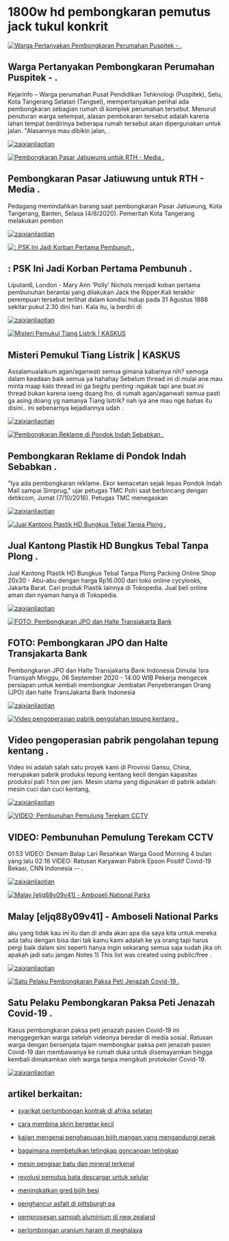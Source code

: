 # 1800w hd pembongkaran pemutus jack tukul konkrit
<a href="https://mnn.zoosnet.net/LR/Chatpre.aspx?id=MNN94995150&p=https://topgrinding.com/" target="_blank">![Warga Pertanyakan Pembongkaran Perumahan Puspitek - .](https://github.com/technlg/images/blob/main/14.jpg)</a>
## Warga Pertanyakan Pembongkaran Perumahan Puspitek - .
Kejarinfo – Warga perumahan Pusat Pendidikan Tehknologi (Puspitek), Setu, Kota Tangerang Selatan (Tangsel), mempertanyakan perihal ada pembongkaran sebagian rumah di komplek perumahan tersebut. Menurut penuturan warga setempat, alasan pembokaran tersebut adalah karena lahan tempat berdirinya beberapa rumah tersebut akan dipergunakan untuk jalan. "Alasannya mau dibikin jalan, .
<a href="https://mnn.zoosnet.net/LR/Chatpre.aspx?id=MNN94995150&p=https://topgrinding.com/" target="_blank"><img src="https://github.com/technlg/images/raw/main/chat11.jpg" alt="zaixianliaotian"/></a><a href="//whatsapp.shibangsoft.com/WhatsApp.php" ><img src="https://github.com/technlg/images/raw/main/chat11.png" alt=""></a>
<a href="https://mnn.zoosnet.net/LR/Chatpre.aspx?id=MNN94995150&p=https://topgrinding.com/" target="_blank">![Pembongkaran Pasar Jatiuwung untuk RTH - Media .](https://github.com/technlg/images/blob/main/48.jpg)</a>
## Pembongkaran Pasar Jatiuwung untuk RTH - Media .
Pedagang memindahkan barang saat pembongkaran Pasar Jatiuwung, Kota Tangerang, Banten, Selasa (4/8/2020). Pemeritah Kota Tangerang melakukan pembon
<a href="https://mnn.zoosnet.net/LR/Chatpre.aspx?id=MNN94995150&p=https://topgrinding.com/" target="_blank"><img src="https://github.com/technlg/images/raw/main/chat11.jpg" alt="zaixianliaotian"/></a><a href="//whatsapp.shibangsoft.com/WhatsApp.php" ><img src="https://github.com/technlg/images/raw/main/chat11.png" alt=""></a>
<a href="https://mnn.zoosnet.net/LR/Chatpre.aspx?id=MNN94995150&p=https://topgrinding.com/" target="_blank">![: PSK Ini Jadi Korban Pertama Pembunuh .](https://github.com/technlg/images/blob/main/61.jpg)</a>
## : PSK Ini Jadi Korban Pertama Pembunuh .
Liputan6, London - Mary Ann 'Polly' Nichols menjadi koban pertama pembunuhan berantai yang dilakukan Jack the Ripper.Kali terakhir perempuan tersebut terlihat dalam kondisi hidup pada 31 Agustus 1888 sekitar pukul 2.30 dini hari. Kala itu, ia berdiri di
<a href="https://mnn.zoosnet.net/LR/Chatpre.aspx?id=MNN94995150&p=https://topgrinding.com/" target="_blank"><img src="https://github.com/technlg/images/raw/main/chat11.jpg" alt="zaixianliaotian"/></a><a href="//whatsapp.shibangsoft.com/WhatsApp.php" ><img src="https://github.com/technlg/images/raw/main/chat11.png" alt=""></a>
<a href="https://mnn.zoosnet.net/LR/Chatpre.aspx?id=MNN94995150&p=https://topgrinding.com/" target="_blank">![Misteri Pemukul Tiang Listrik | KASKUS](https://github.com/technlg/images/blob/main/66.jpg)</a>
## Misteri Pemukul Tiang Listrik | KASKUS
Assalamualaikum agan/aganwati semua gimana kabarnya nih? semoga dalam keadaan baik semua ya hahahay Sebelum thread ini di mulai ane mau minta maap kalo thread ini ga begitu penting :ngakak tapi ane buat ini thread bukan karena iseng doang lho, di rumah agan/aganwati semua pasti ga asing doang yg namanya Tiang lsitrik? nah iya ane mau nge bahas itu disini.. ini sebenarnya kejadiannya udah .
<a href="https://mnn.zoosnet.net/LR/Chatpre.aspx?id=MNN94995150&p=https://topgrinding.com/" target="_blank"><img src="https://github.com/technlg/images/raw/main/chat11.jpg" alt="zaixianliaotian"/></a><a href="//whatsapp.shibangsoft.com/WhatsApp.php" ><img src="https://github.com/technlg/images/raw/main/chat11.png" alt=""></a>
<a href="https://mnn.zoosnet.net/LR/Chatpre.aspx?id=MNN94995150&p=https://topgrinding.com/" target="_blank">![Pembongkaran Reklame di Pondok Indah Sebabkan .](https://github.com/technlg/images/blob/main/46.jpg)</a>
## Pembongkaran Reklame di Pondok Indah Sebabkan .
"Iya ada pembongkaran reklame. Ekor kemacetan sejak lepas Pondok Indah Mall sampai Simprug," ujar petugas TMC Polri saat berbincang dengan detikcom, Jumat (7/10/2016). Petugas TMC menegaskan 
<a href="https://mnn.zoosnet.net/LR/Chatpre.aspx?id=MNN94995150&p=https://topgrinding.com/" target="_blank"><img src="https://github.com/technlg/images/raw/main/chat11.jpg" alt="zaixianliaotian"/></a><a href="//whatsapp.shibangsoft.com/WhatsApp.php" ><img src="https://github.com/technlg/images/raw/main/chat11.png" alt=""></a>
<a href="https://mnn.zoosnet.net/LR/Chatpre.aspx?id=MNN94995150&p=https://topgrinding.com/" target="_blank">![Jual Kantong Plastik HD Bungkus Tebal Tanpa Plong .](https://github.com/technlg/images/blob/main/41.jpg)</a>
## Jual Kantong Plastik HD Bungkus Tebal Tanpa Plong .
Jual Kantong Plastik HD Bungkus Tebal Tanpa Plong Packing Online Shop 20x30 - Abu-abu dengan harga Rp16.000 dari toko online cycylooks, Jakarta Barat. Cari produk Plastik lainnya di Tokopedia. Jual beli online aman dan nyaman hanya di Tokopedia.
<a href="https://mnn.zoosnet.net/LR/Chatpre.aspx?id=MNN94995150&p=https://topgrinding.com/" target="_blank"><img src="https://github.com/technlg/images/raw/main/chat11.jpg" alt="zaixianliaotian"/></a><a href="//whatsapp.shibangsoft.com/WhatsApp.php" ><img src="https://github.com/technlg/images/raw/main/chat11.png" alt=""></a>
<a href="https://mnn.zoosnet.net/LR/Chatpre.aspx?id=MNN94995150&p=https://topgrinding.com/" target="_blank">![FOTO: Pembongkaran JPO dan Halte Transjakarta Bank](https://github.com/technlg/images/blob/main/34.jpg)</a>
## FOTO: Pembongkaran JPO dan Halte Transjakarta Bank
Pembongkaran JPO dan Halte Transjakarta Bank Indonesia Dimulai Isra Triansyah Minggu, 06 September 2020 - 14:00 WIB Pekerja mengecek persiapan untuk kembali membongkar Jembatan Penyeberangan Orang (JPO) dan halte TransJakarta Bank Indonesia 
<a href="https://mnn.zoosnet.net/LR/Chatpre.aspx?id=MNN94995150&p=https://topgrinding.com/" target="_blank"><img src="https://github.com/technlg/images/raw/main/chat11.jpg" alt="zaixianliaotian"/></a><a href="//whatsapp.shibangsoft.com/WhatsApp.php" ><img src="https://github.com/technlg/images/raw/main/chat11.png" alt=""></a>
<a href="https://mnn.zoosnet.net/LR/Chatpre.aspx?id=MNN94995150&p=https://topgrinding.com/" target="_blank">![Video pengoperasian pabrik pengolahan tepung kentang .](https://github.com/technlg/images/blob/main/28.jpg)</a>
## Video pengoperasian pabrik pengolahan tepung kentang .
Video ini adalah salah satu proyek kami di Provinsi Gansu, China, merupakan pabrik produksi tepung kentang kecil dengan kapasitas produksi pati 1 ton per jam. Mesin utama yang digunakan di pabrik adalah: mesin cuci dan cuci kentang,
<a href="https://mnn.zoosnet.net/LR/Chatpre.aspx?id=MNN94995150&p=https://topgrinding.com/" target="_blank"><img src="https://github.com/technlg/images/raw/main/chat11.jpg" alt="zaixianliaotian"/></a><a href="//whatsapp.shibangsoft.com/WhatsApp.php" ><img src="https://github.com/technlg/images/raw/main/chat11.png" alt=""></a>
<a href="https://mnn.zoosnet.net/LR/Chatpre.aspx?id=MNN94995150&p=https://topgrinding.com/" target="_blank">![VIDEO: Pembunuhan Pemulung Terekam CCTV](https://github.com/technlg/images/blob/main/35.jpg)</a>
## VIDEO: Pembunuhan Pemulung Terekam CCTV
01:53 VIDEO: Demam Balap Lari Resahkan Warga Good Morning 4 bulan yang lalu 02:16 VIDEO: Ratusan Karyawan Pabrik Epson Positif Covid-19 Bekasi, CNN Indonesia -- .
<a href="https://mnn.zoosnet.net/LR/Chatpre.aspx?id=MNN94995150&p=https://topgrinding.com/" target="_blank"><img src="https://github.com/technlg/images/raw/main/chat11.jpg" alt="zaixianliaotian"/></a><a href="//whatsapp.shibangsoft.com/WhatsApp.php" ><img src="https://github.com/technlg/images/raw/main/chat11.png" alt=""></a>
<a href="https://mnn.zoosnet.net/LR/Chatpre.aspx?id=MNN94995150&p=https://topgrinding.com/" target="_blank">![Malay [eljq88y09v41] - Amboseli National Parks](https://github.com/technlg/images/blob/main/6.jpg)</a>
## Malay [eljq88y09v41] - Amboseli National Parks
aku yang tidak kau ini itu dan di anda akan apa dia saya kita untuk mereka ada tahu dengan bisa dari tak kamu kami adalah ke ya orang tapi harus pergi baik dalam sini seperti hanya ingin sekarang semua saja sudah jika oh apakah jadi satu jangan Notes 1) This list was created using public/free .
<a href="https://mnn.zoosnet.net/LR/Chatpre.aspx?id=MNN94995150&p=https://topgrinding.com/" target="_blank"><img src="https://github.com/technlg/images/raw/main/chat11.jpg" alt="zaixianliaotian"/></a><a href="//whatsapp.shibangsoft.com/WhatsApp.php" ><img src="https://github.com/technlg/images/raw/main/chat11.png" alt=""></a>
<a href="https://mnn.zoosnet.net/LR/Chatpre.aspx?id=MNN94995150&p=https://topgrinding.com/" target="_blank">![Satu Pelaku Pembongkaran Paksa Peti Jenazah Covid-19 .](https://github.com/technlg/images/blob/main/7.jpg)</a>
## Satu Pelaku Pembongkaran Paksa Peti Jenazah Covid-19 .
Kasus pembongkaran paksa peti jenazah pasien Covid-19 ini menggegerkan warga setelah videonya beredar di media sosial. Ratusan warga dengan bersenjata tajam membongkar paksa peti jenazah pasien Covid-19 dan membawanya ke rumah duka untuk disemayamkan hingga kembali dimakamkan oleh warga tanpa mengikuti protokoler Covid-19.
<a href="https://mnn.zoosnet.net/LR/Chatpre.aspx?id=MNN94995150&p=https://topgrinding.com/" target="_blank"><img src="https://github.com/technlg/images/raw/main/chat11.jpg" alt="zaixianliaotian"/></a><a href="//whatsapp.shibangsoft.com/WhatsApp.php" ><img src="https://github.com/technlg/images/raw/main/chat11.png" alt=""></a>
## artikel berkaitan:
* [syarikat perlombongan kontrak di afrika selatan](syarikat%20perlombongan%20kontrak%20di%20afrika%20selatan.md)
* [cara membina skrin bergetar kecil](cara%20membina%20skrin%20bergetar%20kecil.md)
* [kajian mengenai penghapusan bijih mangan yang mengandungi perak](kajian%20mengenai%20penghapusan%20bijih%20mangan%20yang%20mengandungi%20perak.md)
* [bagaimana membetulkan tetingkap goncangan tetingkap](bagaimana%20membetulkan%20tetingkap%20goncangan%20tetingkap.md)
* [mesin pengisar batu dan mineral terkenal](mesin%20pengisar%20batu%20dan%20mineral%20terkenal.md)
* [revolusi pemutus bata descargar untuk selular](revolusi%20pemutus%20bata%20descargar%20untuk%20selular.md)
* [meningkatkan gred bijih besi](meningkatkan%20gred%20bijih%20besi.md)
* [penghancur asfalt di pittsburgh pa](penghancur%20asfalt%20di%20pittsburgh%20pa.md)
* [pemprosesan sampah aluminium di new zealand](pemprosesan%20sampah%20aluminium%20di%20new%20zealand.md)
* [perlombongan uranium haram di meghalaya](perlombongan%20uranium%20haram%20di%20meghalaya.md)

